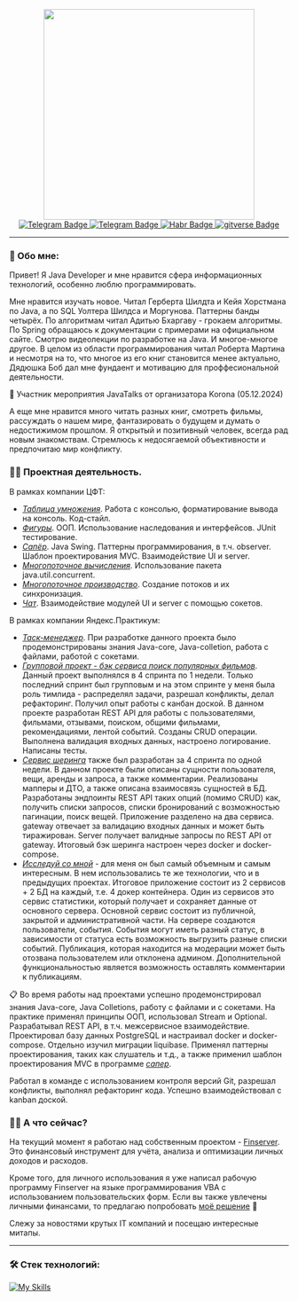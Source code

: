 <div id="header" align="center">
  <img src="https://media.giphy.com/media/v1.Y2lkPTc5MGI3NjExc2FlcDg3NXJjZnJhYmw0ZjEwZXVyZHZjOXppb3NnNmNzeDd2Z2NyZCZlcD12MV9pbnRlcm5hbF9naWZfYnlfaWQmY3Q9Zw/1C8bHHJturSx2/giphy.gif" width="380"/>
  <div id="badges">
    <a href="https://t.me/Zolotuhin_Dmitrij">
      <img src="https://img.shields.io/badge/Telegram-blue?logo=Telegram&logoColor=white" alt="Telegram Badge"/>
    </a>
    <a href="https://www.linkedin.com/in/%D0%B4%D0%BC%D0%B8%D1%82%D1%80%D0%B8%D0%B9-%D0%B7%D0%BE%D0%BB%D0%BE%D1%82%D1%83%D1%85%D0%B8%D0%BD-834493303/">
      <img src="https://img.shields.io/badge/linkedin-blue?logo=linkedin&logoColor=white" alt="Telegram Badge"/>
    </a>
    <a href="https://habr.com/ru/users/Dmitrii_Zz/">
      <img src="https://img.shields.io/badge/Habr-gray?logo=Habr&logoColor=white" alt="Habr Badge"/>
    </a>
    </a>
      <a href="https://gitverse.ru/Dimitriy_Z">
      <img src="https://img.shields.io/badge/profile-GITVERSE-white?logo=gitverse" alt="gitverse Badge"/>
    </a>
  </div>  
</div>

---

### :speech_balloon: Обо мне:

Привет! Я Java Developer и мне нравится сфера информационных технологий, особенно люблю программировать. 

Мне нравится изучать новое. Читал Герберта Шилдта и Кейя Хорстмана по Java, а по SQL Уолтера Шилдса и Моргунова. Паттерны банды четырёх. По алгоритмам читал Адитью Бхаргаву - грокаем алгоритмы. По Spring обращаюсь к документации с примерами на официальном сайте. Смотрю видеолекции по разработке на Java. И многое-многое другое. В целом из области программирования читал Роберта Мартина и несмотря на то, что многое из его книг становится менее актуально, Дядюшка Боб дал мне фундаент и мотивацию для проффесиональной деятельности.

:star2: Участник мероприятия JavaTalks от организатора Korona (05.12.2024) 

А еще мне нравится много читать разных книг, смотреть фильмы, рассуждать о нашем мире, фантазировать о будущем и думать о недостижимом прошлом. Я открытый и позитивный человек, всегда рад новым знакомствам. Стремлюсь к недосягаемой объективности и предпочитаю мир конфликту.

### :man_technologist: Проектная деятельность. 

В рамках компании ЦФТ:
- [*Таблица умножения*](https://github.com/Dmitrii-Zz/shift/tree/main/task1). Работа с консолью, форматирование вывода на консоль. Код-стайл. 
- [*Фигуры*](https://github.com/Dmitrii-Zz/shift/tree/main/task2). ООП. Использование наследования и интерфейсов. JUnit тестирование.
- [*Сапёр*](https://github.com/Dmitrii-Zz/shift/tree/main/task3). Java Swing. Паттерны программирования, в т.ч. observer. Шаблон проектирования MVC. Взаимодействие UI и server.
- [*Многопоточное вычисления*](https://github.com/Dmitrii-Zz/shift/tree/main/task4). Использование пакета java.util.concurrent.
- [*Многопоточное производство*](https://github.com/Dmitrii-Zz/shift/tree/main/task5). Создание потоков и их синхронизация.  
- [*Чат*](https://github.com/Dmitrii-Zz/shift/tree/main/task6). Взаимодействие модулей UI и server с помощью сокетов. 

В рамках компании Яндекс.Практикум:
- [*Таск-менеджер*](https://github.com/Dmitrii-Zz/java-kanban). При разработке данного проекта было продемонстрированы знания Java-core, Java-colletion, работа с файлами, работой с сокетами.
- [*Групповой проект - бэк сервиса поиск популярных фильмов*](https://github.com/Dmitrii-Zz/java-filmorate). Данный проект выполнялся в 4 спринта по 1 недели. Только последний спринт был групповым и на этом спринте у меня была роль тимлида - распределял задачи, разрешал конфликты, делал рефакторинг. Получил опыт работы с канбан доской. В данном проекте разработан REST API для работы с пользователями, фильмами, отзывами, поиском, общими фильмами, рекомендациями, лентой событий. Созданы CRUD операции. Выполнена валидация входных данных, настроено логирование. Написаны тесты. 
- [*Сервис шеринга*](https://github.com/Dmitrii-Zz/java-shareit) также был разработан за 4 спринта по одной недели. В данном проекте были описаны сущности пользователя, вещи, аренды и запроса, а также комментарии. Реализованы мапперы и ДТО, а также описана взаимосвязь сущностей в БД. Разработаны эндпоинты REST API таких опций (помимо CRUD) как, получить списки запросов, списки бронирований с возможностью пагинации, поиск вещей. Приложение разделено на два сервиса. gateway отвечает за валидацию входных данных и может быть тиражирован. Server получает валидные запросы по REST API от gateway. Итоговый бэк шеринга настроен через docker и docker-compose. 
- [*Исследуй со мной*](https://github.com/Dmitrii-Zz/java-explore-with-me) - для меня он был самый объемным и самым интересным. В нем использовались те же технологии, что и в предыдущих проектах. Итоговое приложение состоит из 2 сервисов + 2 БД на каждый, т.е. 4 докер контейнера. Один из сервисов это сервис статистики, который получает и сохраняет данные от основного сервера. Основной сервис состоит из публичной, закрытой и административной части. На сервере создаются пользователи, события. События могут иметь разный статус, в зависимости от статуса есть возможность выгрузить разные списки событий. Публикация, которая находится на модерации может быть отозвана пользователем или отклонена админом. Дополнительной функциональностью является возможность оставлять комментарии к публикациям.

:clipboard: Во время работы над проектами успешно продемонстрировал знания Java-core, Java Сolletions, работу с файлами и с сокетами. На практике применял принципы ООП, использовал Stream и Optional. Разрабатывал REST API, в т.ч. межсервисное взаимодействие. Проектировал базу данных PostgreSQL и настраивал docker и docker-compose. Отдельно изучил миграции liquibase. Применял паттерны проектирования, таких как слушатель и т.д., а также применил шаблон проектирования MVC в программе [*сапер*](https://github.com/Dmitrii-Zz/shift/tree/main/task3). 

Работал в команде с использованием контроля версий Git, разрешал конфликты, выполнял рефакторинг кода. Успешно взаимодействовал с kanban доской.

### :man_shrugging: А что сейчас?

На текущий момент я работаю над собственным проектом - [Finserver](https://github.com/Dmitrii-Zz/finserver_v2/tree/future). Это финансовый инструмент для учёта, анализа и оптимизации личных доходов и расходов.

Кроме того, для личного использования я уже написал рабочую программу Finserver на языке программирования VBA с использованием пользовательских форм. Если вы также увлечены личными финансами, то предлагаю попробовать [моё решение](https://github.com/Dmitrii-Zz/Finserver_version_excel) :notebook:

Слежу за новостями крутых IT компаний и посещаю интересные митапы.

---

### :hammer_and_wrench: Стек технологий:

[![My Skills](https://skillicons.dev/icons?i=java,idea,spring,maven,gradle,postgresql,hibernate,docker,git&theme=light)](https://skillicons.dev)
